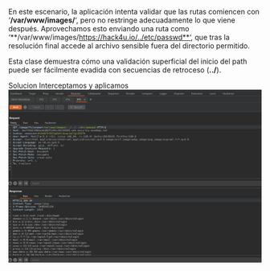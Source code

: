 En este escenario, la aplicación intenta validar que las rutas comiencen con ‘**/var/www/images/**‘, pero no restringe adecuadamente lo que viene después. Aprovechamos esto enviando una ruta como ‘**/var/www/images/https://hack4u.io/../etc/passwd**‘, que tras la resolución final accede al archivo sensible fuera del directorio permitido.

Esta clase demuestra cómo una validación superficial del inicio del path puede ser fácilmente evadida con secuencias de retroceso (**../**).

Solucion
Interceptamos y aplicamos
![Pasted_image_20250814223411.png](/Imagenes/Pasted_image_20250814223411.png)
